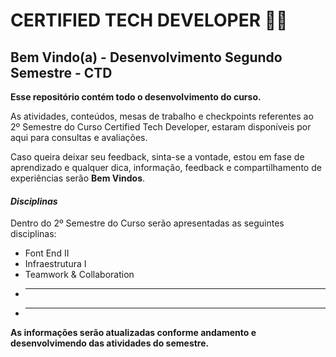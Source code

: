 # CERTIFIED TECH DEVELOPER :man_technologist:

## Bem Vindo(a) - Desenvolvimento Segundo Semestre - CTD

**Esse repositório contém todo o desenvolvimento do curso.**

As atividades, conteúdos, mesas de trabalho e checkpoints referentes ao 2º Semestre do Curso
Certified Tech Developer, estaram disponíveis por aqui para consultas e avaliações.

Caso queira deixar seu feedback, sinta-se a vontade, estou em fase de aprendizado e qualquer dica, informação, 
feedback e compartilhamento de experiências serão **Bem Vindos**.


#### *Disciplinas*

Dentro do 2º Semestre do Curso serão apresentadas as seguintes disciplinas:

* Font End II
* Infraestrutura I
* Teamwork & Collaboration
* ----
* ----

**As informações serão atualizadas conforme andamento e desenvolvimendo das atividades do semestre.**